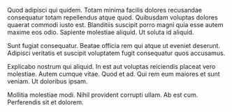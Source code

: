 Quod adipisci qui quidem. Totam minima facilis dolores recusandae consequatur totam repellendus atque quod. Quibusdam voluptas dolores quaerat commodi iusto est. Blanditiis suscipit porro magni quia esse autem maxime eos odio. Sapiente molestiae aliquid. Ut soluta id aliquid.
 Sunt fugiat consequatur. Beatae officia rem qui atque ut eveniet deserunt. Adipisci veritatis et suscipit voluptatem fugit consequatur quos accusamus.
 Explicabo nostrum qui aliquid. In est aut voluptas reiciendis placeat vero molestiae. Autem cumque vitae. Quod et ad. Qui rem eum maiores et sunt veniam. Ut doloribus ipsam.
 Mollitia molestiae modi. Nihil provident corrupti ullam. Ab est cum. Perferendis sit et dolorem.